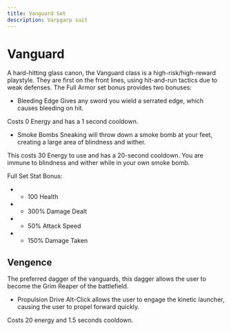 ```yaml
---
title: Vanguard	Set
description: Varpgarp suit
---
```


# Vanguard 
A hard-hitting glass canon, the Vanguard class is a high-risk/high-reward playstyle.
They are first on the front lines, using hit-and-run tactics due to weak defenses.
The Full Armor set bonus provides two bonuses:

* Bleeding Edge
Gives any sword you wield a serrated edge, which causes bleeding on hit.
  
Costs 0 Energy and has a 1 second cooldown.

* Smoke Bombs
Sneaking will throw down a smoke bomb at your feet, creating a large area of blindness and wither.
  
This costs 30 Energy to use and has a 20-second cooldown.
You are immune to blindness and wither while in your own smoke bomb.

Full Set Stat Bonus:
* + 100 Health
* + 300% Damage Dealt
* + 50% Attack Speed
* + 150% Damage Taken

## Vengence
The preferred dagger of the vanguards, this dagger allows the user to become the Grim Reaper of the battlefield.

* Propulsion Drive
Alt-Click allows the user to engage the kinetic launcher, causing the user to propel forward quickly.

Costs 20 energy and 1.5 seconds cooldown.